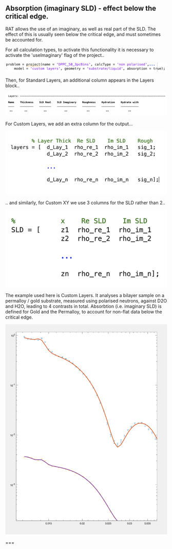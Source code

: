 

## Absorption (imaginary SLD) - effect below the critical edge.

RAT allows the use of an imaginary, as well as real part of the SLD. The effect
of this is usually seen below the critical edge, and must sometimes be accounted
for.

For all calculation types, to activate this functionality it is necessary to
activate the 'useImaginary' flag of the project..

![project](./images/project.png)

Then, for Standard Layers, an additional column appears in the Layers block..

![stanlay](./images/stanLay.png)

For Custom Layers, we add an extra column for the output...

![custLay](./images/custLay.png)

.. and similarly, for Custom XY we use 3 columns for the SLD rather than 2..

![custXY](./images/custXY.png)

The example used here is Custom Layers. It analyses a bilayer sample on a permalloy / gold
substrate, measured using polarised neutrons, against D2O and H2O, leading to
4 contrasts in total. Absorbtion (i.e. imaginary SLD) is defined for Gold and
the Permalloy, to account for non-flat data below the critical edge. 

![ce](./images/critEdge.png)

===


